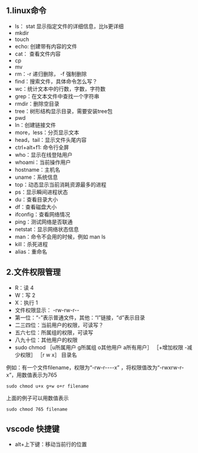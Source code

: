 ## 1.linux命令

- ls： stat 显示指定文件的详细信息，比ls更详细
- mkdir
- touch
- echo: 创建带有内容的文件
- cat： 查看文件内容
- cp
- mv
- rm：-r 递归删除， -f 强制删除
- find：搜索文件，具体命令怎么写？
- wc：统计文本中的行数，字数，字符数
- grep：在文本文件中查找一个字符串
- rmdir：删除空目录
- tree：树形结构显示目录，需要安装tree包
- pwd
- ln：创建链接文件
- more，less：分页显示文本
- head，tail：显示文件头尾内容
- ctrl+alt+f1: 命令行全屏
- who：显示在线登陆用户
- whoami：当前操作用户
- hostname：主机名
- uname：系统信息
- top：动态显示当前消耗资源最多的进程
- ps：显示瞬间进程状态
- du：查看目录大小
- df：查看磁盘大小
- ifconfig：查看网络情况
- ping：测试网络是否联通
- netstat：显示网络状态信息
- man：命令不会用的时候，例如 man ls
- kill：杀死进程
- alias：重命名

## 2.文件权限管理
- R：读 4
- W：写 2
- X：执行 1
- 文件权限显示： -rw-rw-r--
- 第一位：“-”表示普通文件，其他：“l”链接，“d”表示目录
- 二三四位：当前用户的权限，可读写？
- 五六七位：所属组的权限，可读写
- 八九十位：其他用户的权限
- sudo chmod ［u所属用户 g所属组 o其他用户 a所有用户］ ［+增加权限 -减少权限］ ［r w x］ 目录名

例如：有一个文件filename，权限为“-rw-r----x” ，将权限值改为“-rwxrw-r-x”，用数值表示为765
```
sudo chmod u+x g+w o+r filename
```
上面的例子可以用数值表示
```
sudo chmod 765 filename
```

## vscode 快捷键
- alt+上下键：移动当前行的位置